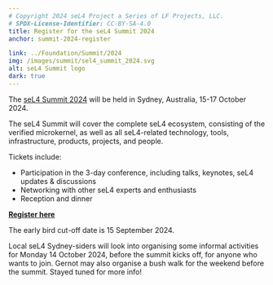 ```yaml
---
# Copyright 2024 seL4 Project a Series of LF Projects, LLC.
# SPDX-License-Identifier: CC-BY-SA-4.0
title: Register for the seL4 Summit 2024
anchor: summit-2024-register

link: ../Foundation/Summit/2024
img: /images/summit/sel4_summit_2024.svg
alt: seL4 Summit logo
dark: true
---
```


The [seL4 Summit 2024](../Foundation/Summit/2024) will be held in Sydney,
Australia, 15-17 October 2024.

The seL4 Summit will cover the complete seL4 ecosystem, consisting of the
verified microkernel, as well as all seL4-related technology, tools,
infrastructure, products, projects, and people.

Tickets include:

- Participation in the 3-day conference, including talks, keynotes, seL4 updates
  & discussions
- Networking with other seL4 experts and enthusiasts
- Reception and dinner

**[Register here](https://events.linuxfoundation.org/sel4-summit/)**

The early bird cut-off date is 15 September 2024.

Local seL4 Sydney-siders will look into organising some informal activities for
Monday 14 October 2024, before the summit kicks off, for anyone who wants to
join. Gernot may also organise a bush walk for the weekend before the summit.
Stayed tuned for more info!
